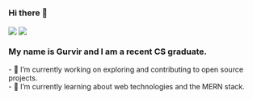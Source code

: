 ### Hi there 👋

<!--
**Gurvir-Sandhar/Gurvir-Sandhar** is a ✨ _special_ ✨ repository because its `README.md` (this file) appears on your GitHub profile.

Here are some ideas to get you started:

- 🔭 I’m currently working on ...
- 🌱 I’m currently learning ...
- 👯 I’m looking to collaborate on ...
- 🤔 I’m looking for help with ...
- 💬 Ask me about ...
- 📫 How to reach me: ...
- 😄 Pronouns: ...
- ⚡ Fun fact: ...
-->
<div display="flex">
  <img align="center" src="https://github-readme-stats.vercel.app/api?username=Gurvir-Sandhar&count_private=true&theme=tokyonight&show_icons=true">
  <img align="center" src="https://github-readme-stats.vercel.app/api/top-langs/?username=Gurvir-Sandhar&langs_count=6&layout=compact&theme=tokyonight&exclude_repo=xv6-">
</div>
<h3>My name is Gurvir and I am a recent CS graduate.</h2>
- 🔭 I’m currently working on exploring and contributing to open source projects.
<br>
- 🌱 I’m currently learning about web technologies and the MERN stack.
<br>
